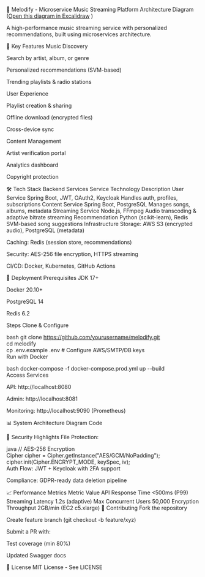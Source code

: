 🎵 Melodify - Microservice Music Streaming Platform
Architecture Diagram ([Open this diagram in Excalidraw](https://excalidraw.com/#json=P0Umay0xUnCyz33Rg-9L9,JfTd2z_DoCnn8Iimnbzc6g)
)

A high-performance music streaming service with personalized recommendations, built using microservices architecture. 

🌟 Key Features
Music Discovery

Search by artist, album, or genre

Personalized recommendations (SVM-based)

Trending playlists & radio stations

User Experience

Playlist creation & sharing

Offline download (encrypted files)

Cross-device sync

Content Management

Artist verification portal

Analytics dashboard

Copyright protection

🛠️ Tech Stack
Backend Services
Service	Technology	Description
User Service	Spring Boot, JWT, OAuth2, Keycloak	Handles auth, profiles, subscriptions
Content Service	Spring Boot, PostgreSQL	Manages songs, albums, metadata
Streaming Service	Node.js, FFmpeg	Audio transcoding & adaptive bitrate streaming
Recommendation	Python (scikit-learn), Redis	SVM-based song suggestions
Infrastructure
Storage: AWS S3 (encrypted audio), PostgreSQL (metadata)

Caching: Redis (session store, recommendations)

Security: AES-256 file encryption, HTTPS streaming

CI/CD: Docker, Kubernetes, GitHub Actions

🚀 Deployment
Prerequisites
JDK 17+

Docker 20.10+

PostgreSQL 14

Redis 6.2

Steps
Clone & Configure

bash
git clone https://github.com/yourusername/melodify.git  
cd melodify  
cp .env.example .env  # Configure AWS/SMTP/DB keys  
Run with Docker

bash
docker-compose -f docker-compose.prod.yml up --build  
Access Services

API: http://localhost:8080

Admin: http://localhost:8081

Monitoring: http://localhost:9090 (Prometheus)

📊 System Architecture
Diagram
Code










🔐 Security Highlights
File Protection:

java
// AES-256 Encryption  
Cipher cipher = Cipher.getInstance("AES/GCM/NoPadding");  
cipher.init(Cipher.ENCRYPT_MODE, keySpec, iv);  
Auth Flow: JWT + Keycloak with 2FA support

Compliance: GDPR-ready data deletion pipeline

📈 Performance Metrics
Metric	Value
API Response Time	<500ms (P99)
Streaming Latency	1.2s (adaptive)
Max Concurrent Users	50,000
Encryption Throughput	2GB/min (EC2 c5.xlarge)
🤝 Contributing
Fork the repository

Create feature branch (git checkout -b feature/xyz)

Submit a PR with:

Test coverage (min 80%)

Updated Swagger docs

📜 License
MIT License - See LICENSE
